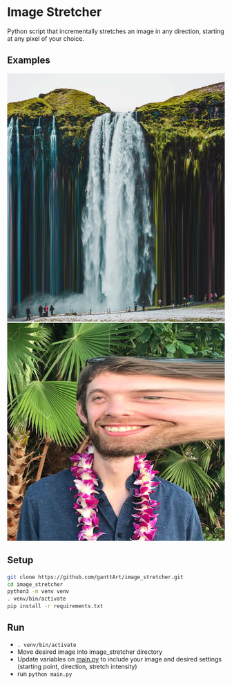 # Image Stretcher

Python script that incrementally stretches an image in any direction, starting at any pixel of your choice.

## Examples

![Example - Waterfall](/Assets/Waterfall_Stretch.jpg)
![Example - Face Stretch](/Assets/Face_Stretch.png)

## Setup

```bash
git clone https://github.com/ganttArt/image_stretcher.git
cd image_stretcher
python3 -m venv venv
. venv/bin/activate
pip install -r requirements.txt
```

## Run

- `. venv/bin/activate`
- Move desired image into image_stretcher directory
- Update variables on [main.py](main.py) to include your image and desired settings (starting point, direction, stretch intensity)
- run `python main.py`
